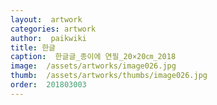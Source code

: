 ```yaml
---
layout:  artwork
categories: artwork
author:  paikwiki
title: 한글
caption:  한글글_종이에 연필_20×20㎝_2018
image:  /assets/artworks/image026.jpg
thumb:  /assets/artworks/thumbs/image026.jpg
order:  201803003
---
```

